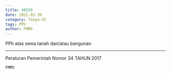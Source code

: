 ```yaml
---
title: 48558
date: 2021-03-30
category: Tanya-SC
tags: PPh
author: FMMS
---
```


PPh atas sewa tanah dan/atau bangunan

---

Peraturan Pemerintah Nomor 34 TAHUN 2017

`FMMS`
